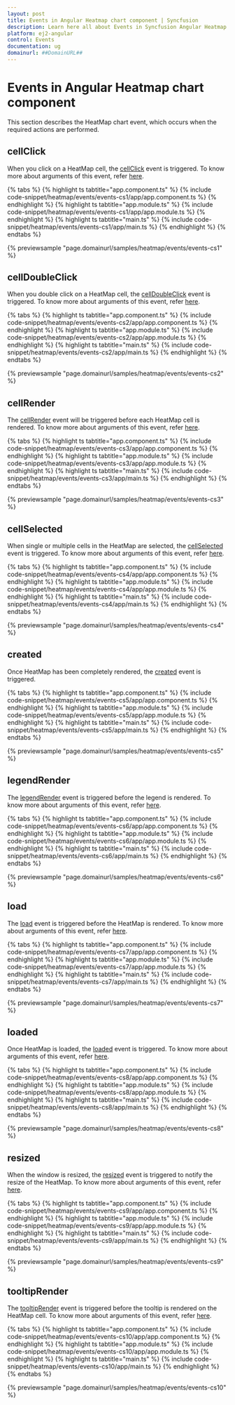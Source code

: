 ```yaml
---
layout: post
title: Events in Angular Heatmap chart component | Syncfusion
description: Learn here all about Events in Syncfusion Angular Heatmap chart component of Syncfusion Essential JS 2 and more.
platform: ej2-angular
control: Events 
documentation: ug
domainurl: ##DomainURL##
---
```


# Events in Angular Heatmap chart component

This section describes the HeatMap chart event, which occurs when the required actions are performed.

## cellClick

When you click on a HeatMap cell, the [cellClick](https://ej2.syncfusion.com/angular/documentation/api/heatmap/#cellclick) event is triggered. To know more about arguments of this event, refer [here](https://ej2.syncfusion.com/angular/documentation/api/heatmap/icellclickeventargs/).

{% tabs %}
{% highlight ts tabtitle="app.component.ts" %}
{% include code-snippet/heatmap/events/events-cs1/app/app.component.ts %}
{% endhighlight %}
{% highlight ts tabtitle="app.module.ts" %}
{% include code-snippet/heatmap/events/events-cs1/app/app.module.ts %}
{% endhighlight %}
{% highlight ts tabtitle="main.ts" %}
{% include code-snippet/heatmap/events/events-cs1/app/main.ts %}
{% endhighlight %}
{% endtabs %}
  
{% previewsample "page.domainurl/samples/heatmap/events/events-cs1" %}


## cellDoubleClick

When you double click on a HeatMap cell, the [cellDoubleClick](https://ej2.syncfusion.com/angular/documentation/api/heatmap/#celldoubleclick) event is triggered. To know more about arguments of this event, refer [here](https://ej2.syncfusion.com/angular/documentation/api/heatmap/iCellClickEventArgs/).

{% tabs %}
{% highlight ts tabtitle="app.component.ts" %}
{% include code-snippet/heatmap/events/events-cs2/app/app.component.ts %}
{% endhighlight %}
{% highlight ts tabtitle="app.module.ts" %}
{% include code-snippet/heatmap/events/events-cs2/app/app.module.ts %}
{% endhighlight %}
{% highlight ts tabtitle="main.ts" %}
{% include code-snippet/heatmap/events/events-cs2/app/main.ts %}
{% endhighlight %}
{% endtabs %}

{% previewsample "page.domainurl/samples/heatmap/events/events-cs2" %}

## cellRender

The [cellRender](https://ej2.syncfusion.com/angular/documentation/api/heatmap/#cellrender) event will be triggered before each HeatMap cell is rendered. To know more about arguments of this event, refer [here](https://ej2.syncfusion.com/angular/documentation/api/heatmap/iCellEventArgs/).

{% tabs %}
{% highlight ts tabtitle="app.component.ts" %}
{% include code-snippet/heatmap/events/events-cs3/app/app.component.ts %}
{% endhighlight %}
{% highlight ts tabtitle="app.module.ts" %}
{% include code-snippet/heatmap/events/events-cs3/app/app.module.ts %}
{% endhighlight %}
{% highlight ts tabtitle="main.ts" %}
{% include code-snippet/heatmap/events/events-cs3/app/main.ts %}
{% endhighlight %}
{% endtabs %}
  
{% previewsample "page.domainurl/samples/heatmap/events/events-cs3" %}

## cellSelected

When single or multiple cells in the HeatMap are selected, the [cellSelected](https://ej2.syncfusion.com/angular/documentation/api/heatmap/#cellselected) event is triggered. To know more about arguments of this event, refer [here](https://ej2.syncfusion.com/angular/documentation/api/heatmap/iSelectedEventArgs/).

{% tabs %}
{% highlight ts tabtitle="app.component.ts" %}
{% include code-snippet/heatmap/events/events-cs4/app/app.component.ts %}
{% endhighlight %}
{% highlight ts tabtitle="app.module.ts" %}
{% include code-snippet/heatmap/events/events-cs4/app/app.module.ts %}
{% endhighlight %}
{% highlight ts tabtitle="main.ts" %}
{% include code-snippet/heatmap/events/events-cs4/app/main.ts %}
{% endhighlight %}
{% endtabs %}
  
{% previewsample "page.domainurl/samples/heatmap/events/events-cs4" %}

## created

Once HeatMap has been completely rendered, the [created](https://ej2.syncfusion.com/angular/documentation/api/heatmap/#created) event is triggered.

{% tabs %}
{% highlight ts tabtitle="app.component.ts" %}
{% include code-snippet/heatmap/events/events-cs5/app/app.component.ts %}
{% endhighlight %}
{% highlight ts tabtitle="app.module.ts" %}
{% include code-snippet/heatmap/events/events-cs5/app/app.module.ts %}
{% endhighlight %}
{% highlight ts tabtitle="main.ts" %}
{% include code-snippet/heatmap/events/events-cs5/app/main.ts %}
{% endhighlight %}
{% endtabs %}
  
{% previewsample "page.domainurl/samples/heatmap/events/events-cs5" %}

## legendRender

The [legendRender](https://ej2.syncfusion.com/angular/documentation/api/heatmap/#legendrender) event is triggered before the legend is rendered. To know more about arguments of this event, refer [here](https://ej2.syncfusion.com/angular/documentation/api/heatmap/iLegendRenderEventArgs/).

{% tabs %}
{% highlight ts tabtitle="app.component.ts" %}
{% include code-snippet/heatmap/events/events-cs6/app/app.component.ts %}
{% endhighlight %}
{% highlight ts tabtitle="app.module.ts" %}
{% include code-snippet/heatmap/events/events-cs6/app/app.module.ts %}
{% endhighlight %}
{% highlight ts tabtitle="main.ts" %}
{% include code-snippet/heatmap/events/events-cs6/app/main.ts %}
{% endhighlight %}
{% endtabs %}
  
{% previewsample "page.domainurl/samples/heatmap/events/events-cs6" %}

## load

The [load](https://ej2.syncfusion.com/angular/documentation/api/heatmap/#load) event is triggered before the HeatMap is rendered. To know more about arguments of this event, refer [here](https://ej2.syncfusion.com/angular/documentation/api/heatmap/iLoadedEventArgs/).

{% tabs %}
{% highlight ts tabtitle="app.component.ts" %}
{% include code-snippet/heatmap/events/events-cs7/app/app.component.ts %}
{% endhighlight %}
{% highlight ts tabtitle="app.module.ts" %}
{% include code-snippet/heatmap/events/events-cs7/app/app.module.ts %}
{% endhighlight %}
{% highlight ts tabtitle="main.ts" %}
{% include code-snippet/heatmap/events/events-cs7/app/main.ts %}
{% endhighlight %}
{% endtabs %}
  
{% previewsample "page.domainurl/samples/heatmap/events/events-cs7" %}

## loaded

Once HeatMap is loaded, the [loaded](https://ej2.syncfusion.com/angular/documentation/api/heatmap/#loaded) event is triggered. To know more about arguments of this event, refer [here](https://ej2.syncfusion.com/angular/documentation/api/heatmap/iLoadedEventArgs/).

{% tabs %}
{% highlight ts tabtitle="app.component.ts" %}
{% include code-snippet/heatmap/events/events-cs8/app/app.component.ts %}
{% endhighlight %}
{% highlight ts tabtitle="app.module.ts" %}
{% include code-snippet/heatmap/events/events-cs8/app/app.module.ts %}
{% endhighlight %}
{% highlight ts tabtitle="main.ts" %}
{% include code-snippet/heatmap/events/events-cs8/app/main.ts %}
{% endhighlight %}
{% endtabs %}
  
{% previewsample "page.domainurl/samples/heatmap/events/events-cs8" %}

## resized

When the window is resized, the [resized](https://ej2.syncfusion.com/angular/documentation/api/heatmap/#resized) event is triggered to notify the resize of the HeatMap. To know more about arguments of this event, refer [here](https://ej2.syncfusion.com/angular/documentation/api/heatmap/iResizeEventArgs/).

{% tabs %}
{% highlight ts tabtitle="app.component.ts" %}
{% include code-snippet/heatmap/events/events-cs9/app/app.component.ts %}
{% endhighlight %}
{% highlight ts tabtitle="app.module.ts" %}
{% include code-snippet/heatmap/events/events-cs9/app/app.module.ts %}
{% endhighlight %}
{% highlight ts tabtitle="main.ts" %}
{% include code-snippet/heatmap/events/events-cs9/app/main.ts %}
{% endhighlight %}
{% endtabs %}
  
{% previewsample "page.domainurl/samples/heatmap/events/events-cs9" %}

## tooltipRender

The [tooltipRender](https://ej2.syncfusion.com/angular/documentation/api/heatmap/#tooltiprender) event is triggered before the tooltip is rendered on the HeatMap cell. To know more about arguments of this event, refer [here](https://ej2.syncfusion.com/angular/documentation/api/heatmap/iTooltipEventArgs/).

{% tabs %}
{% highlight ts tabtitle="app.component.ts" %}
{% include code-snippet/heatmap/events/events-cs10/app/app.component.ts %}
{% endhighlight %}
{% highlight ts tabtitle="app.module.ts" %}
{% include code-snippet/heatmap/events/events-cs10/app/app.module.ts %}
{% endhighlight %}
{% highlight ts tabtitle="main.ts" %}
{% include code-snippet/heatmap/events/events-cs10/app/main.ts %}
{% endhighlight %}
{% endtabs %}
  
{% previewsample "page.domainurl/samples/heatmap/events/events-cs10" %}